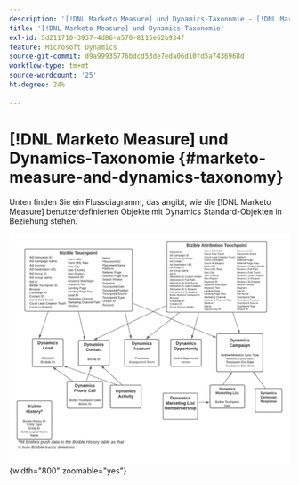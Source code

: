 ```yaml
---
description: '[!DNL Marketo Measure] und Dynamics-Taxonomie - [!DNL Marketo Measure]'
title: '[!DNL Marketo Measure] und Dynamics-Taxonomie'
exl-id: 5d211710-3937-4d86-a570-8115e62b934f
feature: Microsoft Dynamics
source-git-commit: d9a99935776bdcd53de7eda06d10fd5a7436968d
workflow-type: tm+mt
source-wordcount: '25'
ht-degree: 24%

---
```


# [!DNL Marketo Measure] und Dynamics-Taxonomie {#marketo-measure-and-dynamics-taxonomy}

Unten finden Sie ein Flussdiagramm, das angibt, wie die [!DNL Marketo Measure] benutzerdefinierten Objekte mit Dynamics Standard-Objekten in Beziehung stehen.
 

![](assets/marketo-measure-and-dynamics-taxonomy-1.png){width="800" zoomable="yes"}
